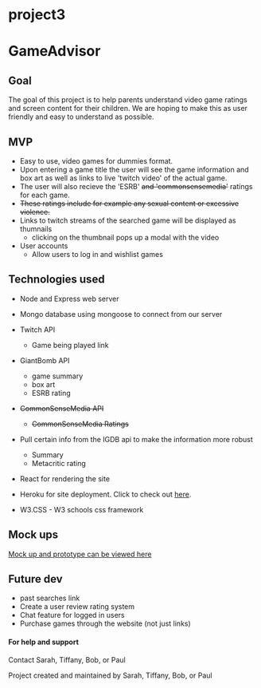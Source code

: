 # project3

# GameAdvisor

## Goal
The goal of this project is to help parents understand video game ratings and screen content for their children. We are hoping to make this as user friendly and easy to understand as possible.

## MVP
* Easy to use, video games for dummies format.
* Upon entering a game title the user will see the game information and box art as well as links to live 'twitch video' of the actual game.
* The user will also recieve the 'ESRB' ~~and 'commonsensemedia'~~ ratings for each game. 
* ~~These ratings include for example any sexual content or excessive violence.~~
* Links to twitch streams of the searched game will be displayed as thumnails
  * clicking on the thumbnail pops up a modal with the video
* User accounts
  * Allow users to log in and wishlist games

## Technologies used
* Node and Express web server
* Mongo database using mongoose to connect from our server

* Twitch API
  * Game being played link
* GiantBomb API
  * game summary
  * box art
  * ESRB rating
* ~~CommonSenseMedia API~~
  * ~~CommonSenseMedia Ratings~~
* Pull certain info from the IGDB api to make the information more robust
  * Summary
  * Metacritic rating

  
* React for rendering the site
* Heroku for site deployment.  Click to check out [here](https://banana-cupcake-16306.herokuapp.com/).
* W3.CSS - W3 schools css framework

## Mock ups
[Mock up and prototype can be viewed here](https://xd.adobe.com/view/fae3345a-eff7-493a-71d4-c97620cdf00e-8cd2/)

## Future dev
* past searches link
* Create a user review rating system
* Chat feature for logged in users
* Purchase games through the website (not just links)


#### For help and support
Contact Sarah, Tiffany, Bob, or Paul

Project created and maintained by Sarah, Tiffany, Bob, or Paul
